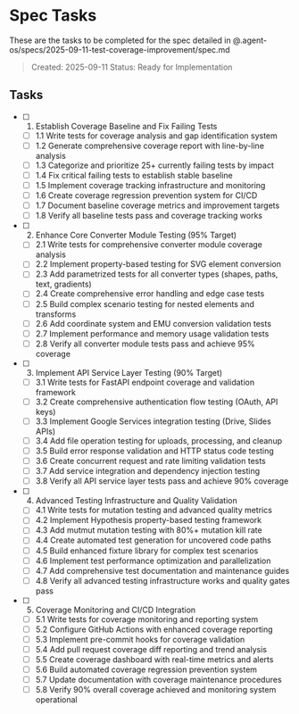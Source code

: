 # Spec Tasks

These are the tasks to be completed for the spec detailed in @.agent-os/specs/2025-09-11-test-coverage-improvement/spec.md

> Created: 2025-09-11
> Status: Ready for Implementation

## Tasks

- [ ] 1. Establish Coverage Baseline and Fix Failing Tests
  - [ ] 1.1 Write tests for coverage analysis and gap identification system
  - [ ] 1.2 Generate comprehensive coverage report with line-by-line analysis
  - [ ] 1.3 Categorize and prioritize 25+ currently failing tests by impact
  - [ ] 1.4 Fix critical failing tests to establish stable baseline
  - [ ] 1.5 Implement coverage tracking infrastructure and monitoring
  - [ ] 1.6 Create coverage regression prevention system for CI/CD
  - [ ] 1.7 Document baseline coverage metrics and improvement targets
  - [ ] 1.8 Verify all baseline tests pass and coverage tracking works

- [ ] 2. Enhance Core Converter Module Testing (95% Target)
  - [ ] 2.1 Write tests for comprehensive converter module coverage analysis
  - [ ] 2.2 Implement property-based testing for SVG element conversion
  - [ ] 2.3 Add parametrized tests for all converter types (shapes, paths, text, gradients)
  - [ ] 2.4 Create comprehensive error handling and edge case tests
  - [ ] 2.5 Build complex scenario testing for nested elements and transforms
  - [ ] 2.6 Add coordinate system and EMU conversion validation tests
  - [ ] 2.7 Implement performance and memory usage validation tests
  - [ ] 2.8 Verify all converter module tests pass and achieve 95% coverage

- [ ] 3. Implement API Service Layer Testing (90% Target)
  - [ ] 3.1 Write tests for FastAPI endpoint coverage and validation framework
  - [ ] 3.2 Create comprehensive authentication flow testing (OAuth, API keys)
  - [ ] 3.3 Implement Google Services integration testing (Drive, Slides APIs)
  - [ ] 3.4 Add file operation testing for uploads, processing, and cleanup
  - [ ] 3.5 Build error response validation and HTTP status code testing
  - [ ] 3.6 Create concurrent request and rate limiting validation tests
  - [ ] 3.7 Add service integration and dependency injection testing
  - [ ] 3.8 Verify all API service layer tests pass and achieve 90% coverage

- [ ] 4. Advanced Testing Infrastructure and Quality Validation
  - [ ] 4.1 Write tests for mutation testing and advanced quality metrics
  - [ ] 4.2 Implement Hypothesis property-based testing framework
  - [ ] 4.3 Add mutmut mutation testing with 80%+ mutation kill rate
  - [ ] 4.4 Create automated test generation for uncovered code paths
  - [ ] 4.5 Build enhanced fixture library for complex test scenarios
  - [ ] 4.6 Implement test performance optimization and parallelization
  - [ ] 4.7 Add comprehensive test documentation and maintenance guides
  - [ ] 4.8 Verify all advanced testing infrastructure works and quality gates pass

- [ ] 5. Coverage Monitoring and CI/CD Integration
  - [ ] 5.1 Write tests for coverage monitoring and reporting system
  - [ ] 5.2 Configure GitHub Actions with enhanced coverage reporting
  - [ ] 5.3 Implement pre-commit hooks for coverage validation
  - [ ] 5.4 Add pull request coverage diff reporting and trend analysis
  - [ ] 5.5 Create coverage dashboard with real-time metrics and alerts
  - [ ] 5.6 Build automated coverage regression prevention system
  - [ ] 5.7 Update documentation with coverage maintenance procedures
  - [ ] 5.8 Verify 90% overall coverage achieved and monitoring system operational